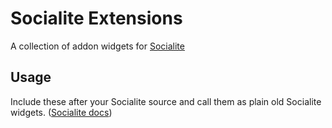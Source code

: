 # Socialite Extensions

A collection of addon widgets for [Socialite](//github.com/dbushell/socialite)

## Usage

Include these after your Socialite source and call them as plain old Socialite widgets. ([Socialite docs](//github.com/dbushell/Socialite/blob/master/README.md))